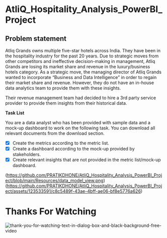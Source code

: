 # AtliQ_Hospitality_Analysis_PowerBI_Project
## Problem statement
Atliq Grands owns multiple five-star hotels across India. They have been in the hospitality industry for the past 20 years. Due to strategic moves from other competitors and ineffective decision-making in management, Atliq Grands are losing its market share and revenue in the luxury/business hotels category. As a strategic move, the managing director of Atliq Grands wanted to incorporate “Business and Data Intelligence” in order to regain their market share and revenue. However, they do not have an in-house data analytics team to provide them with these insights.

Their revenue management team had decided to hire a 3rd party service provider to provide them insights from their historical data.

**Task List**

You are a data analyst who has been provided with sample data and a mock-up dashboard to work on the following task. You can download all relevant documents from the download section.

- [x] Create the metrics according to the metric list.
- [x] Create a dashboard according to the mock-up provided by stakeholders.
- [x] Create relevant insights that are not provided in the metric list/mock-up dashboard.

(https://github.com/PRATIKDHONE/AtliQ_Hospitality_Analysis_PowerBI_Project/blob/main/Resources/data_model_view.png)
(https://github.com/PRATIKDHONE/AtliQ_Hospitality_Analysis_PowerBI_Project/assets/123533591/c8c5489f-43ae-4bff-ae06-bf8e5776a626)

# Thanks For Watching


![thank-you-for-watching-text-in-dialog-box-and-black-background-free-video](https://github.com/PRATIKDHONE/AtliQ_Hospitality_Analysis_PowerBI_Project/assets/123533591/a673b50b-5c80-43ee-9ef1-361a0d443901)
